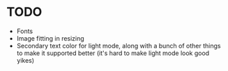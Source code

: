 # TODO

- Fonts
- Image fitting in resizing
- Secondary text color for light mode, along with a bunch of other things to make it supported better (it's hard to make light mode look good yikes)
